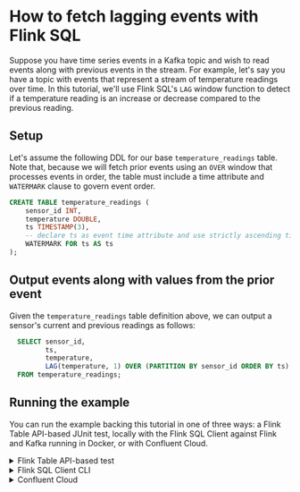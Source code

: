 <!-- title: How to fetch prior events by key with Flink SQL -->
<!-- description: In this tutorial, learn how to fetch prior events by key with Flink SQL, with step-by-step instructions and supporting code. -->

# How to fetch lagging events with Flink SQL

Suppose you have time series events in a Kafka topic and wish to read events along with previous events in the stream. For example, let's say you have a topic with events that represent a stream of temperature readings over time. In this tutorial, we'll use Flink SQL's `LAG` window function to detect if a temperature reading is an increase or decrease compared to the previous reading.

## Setup

Let's assume the following DDL for our base `temperature_readings` table. Note that, because we will fetch prior events using an `OVER` window that processes events in order, the table must include a time attribute and `WATERMARK` clause to govern event order.

```sql
CREATE TABLE temperature_readings (
    sensor_id INT,
    temperature DOUBLE,
    ts TIMESTAMP(3),
    -- declare ts as event time attribute and use strictly ascending timestamp watermark strategy
    WATERMARK FOR ts AS ts
);
```

## Output events along with values from the prior event

Given the `temperature_readings` table definition above, we can output a sensor's current and previous readings as follows:

```sql
  SELECT sensor_id,
         ts,
         temperature,
         LAG(temperature, 1) OVER (PARTITION BY sensor_id ORDER BY ts) AS previous_temperature
  FROM temperature_readings;
```

## Running the example

You can run the example backing this tutorial in one of three ways: a Flink Table API-based JUnit test, locally with the Flink SQL Client 
against Flink and Kafka running in Docker, or with Confluent Cloud.

<details>
  <summary>Flink Table API-based test</summary>

  ### Prerequisites

  * Java 17, e.g., follow the OpenJDK installation instructions [here](https://openjdk.org/install/) if you don't have Java. 
  * Docker running via [Docker Desktop](https://docs.docker.com/desktop/) or [Docker Engine](https://docs.docker.com/engine/install/)

  ### Run the test

  Clone the `confluentinc/tutorials` GitHub repository (if you haven't already) and navigate to the `tutorials` directory:

  ```shell
  git clone git@github.com:confluentinc/tutorials.git
  cd tutorials
  ```

  Run the following command to execute [FlinkSqlLaggingEventsTest#testLaggingEvents](src/test/java/io/confluent/developer/FlinkSqlLaggingEventsTest.java):

  ```plaintext
  ./gradlew clean :lagging-events:flinksql:test
  ```

  The test starts Kafka and Schema Registry with [Testcontainers](https://testcontainers.com/), runs the Flink SQL commands
  above against a local Flink `StreamExecutionEnvironment`, and ensures that the lagging events query results are what we expect.
</details>

<details>
  <summary>Flink SQL Client CLI</summary>

  ### Prerequisites

  * Docker running via [Docker Desktop](https://docs.docker.com/desktop/) or [Docker Engine](https://docs.docker.com/engine/install/)
  * [Docker Compose](https://docs.docker.com/compose/install/). Ensure that the command `docker compose version` succeeds.

  ### Run the commands

  Clone the `confluentinc/tutorials` GitHub repository (if you haven't already) and navigate to the `tutorials` directory:

  ```shell
  git clone git@github.com:confluentinc/tutorials.git
  cd tutorials
  ```

  Start Flink and Kafka:

  ```shell
  docker compose -f ./docker/docker-compose-flinksql.yml up -d
  ```

  Next, open the Flink SQL Client CLI:

  ```shell
  docker exec -it flink-sql-client sql-client.sh
  ```

  Run following SQL statement to create the `temperature_readings` table backed by Kafka running in Docker.

  ```sql
  CREATE TABLE temperature_readings (
      sensor_id INT,
      temperature DOUBLE,
      ts TIMESTAMP(3),
      -- declare ts as event time attribute and use strictly ascending timestamp watermark strategy
      WATERMARK FOR ts AS ts
  ) WITH (
      'connector' = 'kafka',
      'topic' = 'temperature-readings',
      'properties.bootstrap.servers' = 'broker:9092',
      'scan.startup.mode' = 'earliest-offset',
      'key.format' = 'raw',
      'key.fields' = 'sensor_id',
      'value.format' = 'avro-confluent',
      'value.avro-confluent.url' = 'http://schema-registry:8081',
      'value.fields-include' = 'EXCEPT_KEY'
  );
  ```

  Populate the `temperature_readings` table with test data. Notice that, over time, sensor 0's temperature down, then up, then up, while sensor 1's temperature goes up, then down, then up.

  ```sql
  INSERT INTO temperature_readings VALUES
      (0, 55, TO_TIMESTAMP('2024-11-15 02:15:30')),
      (1, 50, TO_TIMESTAMP('2024-11-15 02:15:30')),
      (0, 45, TO_TIMESTAMP('2024-11-15 02:25:30')),
      (1, 52, TO_TIMESTAMP('2024-11-15 02:25:30')),
      (0, 49, TO_TIMESTAMP('2024-11-15 02:35:30')),
      (1, 50, TO_TIMESTAMP('2024-11-15 02:35:30')),
      (0, 57, TO_TIMESTAMP('2024-11-15 02:45:30')),
      (1, 62, TO_TIMESTAMP('2024-11-15 02:45:30'));
  ```

  Finally, query the sensor temperatures along with the previous reading for each.

  ```sql
  SELECT sensor_id,
         ts,
         temperature,
         LAG(temperature, 1) OVER (PARTITION BY sensor_id ORDER BY ts) AS previous_temperature
  FROM temperature_readings;
  ```

  The query output should look like this:

  ```plaintext
  sensor_id                       ts     temperature   previous_temperature
           0  2024-11-15 02:15:30.000           55.0                 <NULL>
           0  2024-11-15 02:25:30.000           45.0                   55.0
           0  2024-11-15 02:35:30.000           49.0                   45.0
           0  2024-11-15 02:45:30.000           57.0                   49.0
           1  2024-11-15 02:15:30.000           50.0                 <NULL>
           1  2024-11-15 02:25:30.000           52.0                   50.0
           1  2024-11-15 02:35:30.000           50.0                   52.0
           1  2024-11-15 02:45:30.000           62.0                   50.0
  ```

  Note that you would not be able to add a `WHERE` clause that references `previous_temperature` because windowed aggregate expressions aren't allowed directly in `WHERE` clause. You can use a subquery to accomplish this, though. For example, to find temperature increases:

  ```sql
  WITH lagging_temperature_readings AS (
    SELECT sensor_id,
           ts,
           temperature,
           LAG(temperature, 1) OVER (PARTITION BY sensor_id ORDER BY ts) AS previous_temperature
    FROM temperature_readings
  )
  SELECT *
  FROM lagging_temperature_readings
  WHERE previous_temperature IS NOT NULL AND temperature > previous_temperature;
  ```

  The query output should look like this:

  ```plaintext
  sensor_id                       ts     temperature   previous_temperature
           0  2024-11-15 02:35:30.000           49.0                   45.0
           0  2024-11-15 02:45:30.000           57.0                   49.0
           1  2024-11-15 02:25:30.000           52.0                   50.0
           1  2024-11-15 02:45:30.000           62.0                   50.0
  ```

  When you are finished, clean up the containers used for this tutorial by running:

  ```shell
  docker compose -f ./docker/docker-compose-flinksql.yml down
  ```

</details>

<details>
  <summary>Confluent Cloud</summary>

  ### Prerequisites

  * A [Confluent Cloud](https://confluent.cloud/signup) account
  * A Flink compute pool created in Confluent Cloud. Follow [this](https://docs.confluent.io/cloud/current/flink/get-started/quick-start-cloud-console.html) quick start to create one.

  ### Run the commands

  In the Confluent Cloud Console, navigate to your environment and then click the `Open SQL Workspace` button for the compute
  pool that you have created.

  Select the default catalog (Confluent Cloud environment) and database (Kafka cluster) to use with the dropdowns at the top right.

  Run following SQL statement to create the `temperature_readings` table.

  ```sql
  CREATE TABLE temperature_readings (
      sensor_id INT,
      temperature DOUBLE,
      ts TIMESTAMP(3),
      -- declare ts as event time attribute and use strictly ascending timestamp watermark strategy
      WATERMARK FOR ts AS ts
  );
  ```

  Populate the `temperature_readings` table with test data. Notice that, over time, sensor 0's temperature down, then up, then up, while sensor 1's temperature goes up, then down, then up.

  ```sql
  INSERT INTO temperature_readings VALUES
      (0, 55, TO_TIMESTAMP('2024-11-15 02:15:30')),
      (1, 50, TO_TIMESTAMP('2024-11-15 02:15:30')),
      (0, 45, TO_TIMESTAMP('2024-11-15 02:25:30')),
      (1, 52, TO_TIMESTAMP('2024-11-15 02:25:30')),
      (0, 49, TO_TIMESTAMP('2024-11-15 02:35:30')),
      (1, 50, TO_TIMESTAMP('2024-11-15 02:35:30')),
      (0, 57, TO_TIMESTAMP('2024-11-15 02:45:30')),
      (1, 62, TO_TIMESTAMP('2024-11-15 02:45:30'));
  ```

  Finally, query the sensor temperatures along with the previous reading for each.

  ```sql
  SELECT sensor_id,
         ts,
         temperature,
         LAG(temperature, 1) OVER (PARTITION BY sensor_id ORDER BY ts) AS previous_temperature
  FROM temperature_readings;
  ```

  The query output should look like this:

  ```plaintext
  sensor_id                       ts     temperature   previous_temperature
           0  2024-11-15 02:15:30.000           55.0                 <NULL>
           0  2024-11-15 02:25:30.000           45.0                   55.0
           0  2024-11-15 02:35:30.000           49.0                   45.0
           0  2024-11-15 02:45:30.000           57.0                   49.0
           1  2024-11-15 02:15:30.000           50.0                 <NULL>
           1  2024-11-15 02:25:30.000           52.0                   50.0
           1  2024-11-15 02:35:30.000           50.0                   52.0
           1  2024-11-15 02:45:30.000           62.0                   50.0
  ```

  Note that you would not be able to add a `WHERE` clause that references `previous_temperature` because windowed aggregate expressions aren't allowed directly in `WHERE` clause. You can use a subquery to accomplish this, though. For example, to find temperature increases:

  ```sql
  WITH lagging_temperature_readings AS (
    SELECT sensor_id,
           ts,
           temperature,
           LAG(temperature, 1) OVER (PARTITION BY sensor_id ORDER BY ts) AS previous_temperature
    FROM temperature_readings
  )
  SELECT *
  FROM lagging_temperature_readings
  WHERE previous_temperature IS NOT NULL AND temperature > previous_temperature;
  ```

  The query output should look like this:

  ```plaintext
  sensor_id                       ts     temperature   previous_temperature
           0  2024-11-15 02:35:30.000           49.0                   45.0
           0  2024-11-15 02:45:30.000           57.0                   49.0
           1  2024-11-15 02:25:30.000           52.0                   50.0
           1  2024-11-15 02:45:30.000           62.0                   50.0
  ```

</details>
